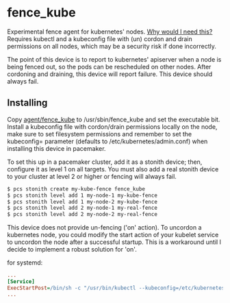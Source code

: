# fence_kube
Experimental fence agent for kubernetes' nodes. [Why would I need this?](
https://gist.github.com/kro-cat/6e5fdc46e74742ac55724533b6a0e91e)
Requires kubectl and a kubeconfig file with (un) cordon and drain permissions
on all nodes, which may be a security risk if done incorrectly.

The point of this device is to report to kubernetes' apiserver when a node is
being fenced out, so the pods can be rescheduled on other nodes. After
cordoning and draining, this device will report failure. This device should
always fail.

## Installing

Copy [agent/fence_kube](
https://github.com/kro-cat/fence_kube/blob/main/agent/fence_kube) to
/usr/sbin/fence_kube and set the executable bit. Install a kubeconfig file with
cordon/drain permissions locally on the node, make sure to set filesystem
permissions and remember to set the kubeconfig= parameter (defaults to
/etc/kubernetes/admin.conf) when installing this device in pacemaker.

To set this up in a pacemaker cluster, add it as a stonith device; then,
configure it as level 1 on all targets. You must also add a real stonith device
to your cluster at level 2 or higher or fencing will always fail.

```bash
$ pcs stonith create my-kube-fence fence_kube
$ pcs stonith level add 1 my-node-1 my-kube-fence
$ pcs stonith level add 1 my-node-2 my-kube-fence
$ pcs stonith level add 2 my-node-1 my-real-fence
$ pcs stonith level add 2 my-node-2 my-real-fence
```

This device does not provide un-fencing ('on' action). To uncordon a kubernetes
node, you could modify the start action of your kubelet service to uncordon the
node after a successful startup. This is a workaround until I decide to
implement a robust solution for 'on'.

for systemd:
```ini
...
[Service]
ExecStartPost=/bin/sh -c "/usr/bin/kubectl --kubeconfig=/etc/kubernetes/admin.conf uncordon ${NODE_NAME}"
...
```
